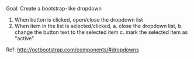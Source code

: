 Goal: Create a bootstrap-like dropdown
1. When button is clicked, open/close the dropdown list
2. When item in the list is selected/clicked,
  a. close the dropdown list,
  b. change the button text to the selected item
  c. mark the selected item as "active"

Ref: http://getbootstrap.com/components/#dropdowns
